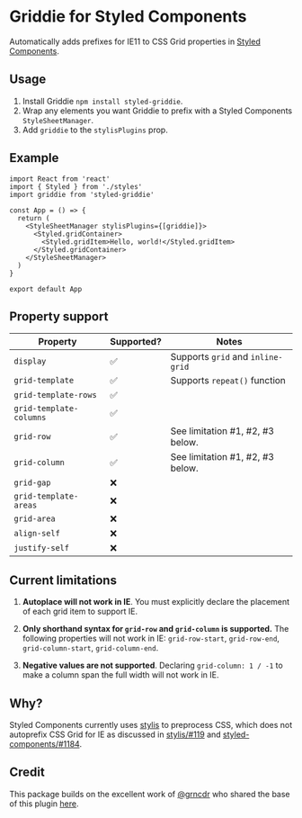 # Griddie for Styled Components

Automatically adds prefixes for IE11 to CSS Grid properties in [Styled Components](https://github.com/styled-components/styled-components).

## Usage

1. Install Griddie `npm install styled-griddie`.
2. Wrap any elements you want Griddie to prefix with a Styled Components `StyleSheetManager`.
3. Add `griddie` to the `stylisPlugins` prop.

## Example

```tsx
import React from 'react'
import { Styled } from './styles'
import griddie from 'styled-griddie'

const App = () => {
  return (
    <StyleSheetManager stylisPlugins={[griddie]}>
      <Styled.gridContainer>
        <Styled.gridItem>Hello, world!</Styled.gridItem>
      </Styled.gridContainer>
    </StyleSheetManager>
  )
}

export default App
```

## Property support

| Property                | Supported? | Notes                             |
| ----------------------- | ---------- | --------------------------------- |
| `display`               | ✅         | Supports `grid` and `inline-grid` |
| `grid-template`         | ✅         | Supports `repeat()` function      |
| `grid-template-rows`    | ✅         |
| `grid-template-columns` | ✅         |
| `grid-row`              | ✅         | See limitation #1, #2, #3 below.  |
| `grid-column`           | ✅         | See limitation #1, #2, #3 below.  |
| `grid-gap`              | ❌         |
| `grid-template-areas`   | ❌         |
| `grid-area`             | ❌         |
| `align-self`            | ❌         |
| `justify-self`          | ❌         |

## Current limitations

1. **Autoplace will not work in IE**. You must explicitly declare the placement of each grid item to support IE.

2. **Only shorthand syntax for `grid-row` and `grid-column` is supported.** The following properties will not work in IE: `grid-row-start`, `grid-row-end`, `grid-column-start`, `grid-column-end`.

3. **Negative values are not supported**. Declaring `grid-column: 1 / -1` to make a column span the full width will not work in IE.

## Why?

Styled Components currently uses [stylis](https://github.com/thysultan/stylis.js) to preprocess CSS, which does not autoprefix CSS Grid for IE as discussed in [stylis/#119](https://github.com/thysultan/stylis.js/issues/119) and [styled-components/#1184](https://github.com/styled-components/styled-components/issues/1184).

## Credit

This package builds on the excellent work of [@grncdr](https://github.com/grncdr) who shared the base of this plugin [here](https://github.com/thysultan/stylis.js/issues/119#issuecomment-463539789).
